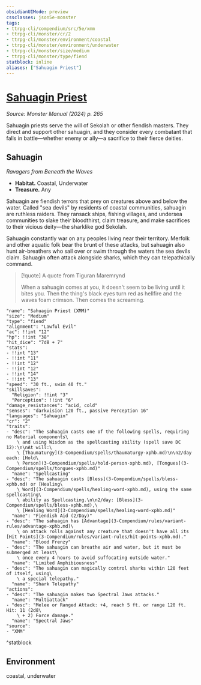 ```yaml
---
obsidianUIMode: preview
cssclasses: json5e-monster
tags:
- ttrpg-cli/compendium/src/5e/xmm
- ttrpg-cli/monster/cr/2
- ttrpg-cli/monster/environment/coastal
- ttrpg-cli/monster/environment/underwater
- ttrpg-cli/monster/size/medium
- ttrpg-cli/monster/type/fiend
statblock: inline
aliases: ["Sahuagin Priest"]
---
```

# [Sahuagin Priest](3-Compendium\bestiary\fiend/sahuagin-priest-xmm.md)
*Source: Monster Manual (2024) p. 265*  

Sahuagin priests serve the will of Sekolah or other fiendish masters. They direct and support other sahuagin, and they consider every combatant that falls in battle—whether enemy or ally—a sacrifice to their fierce deities.

## Sahuagin

*Ravagers from Beneath the Waves*

- **Habitat.** Coastal, Underwater  
- **Treasure.** Any  

Sahuagin are fiendish terrors that prey on creatures above and below the water. Called "sea devils" by residents of coastal communities, sahuagin are ruthless raiders. They ransack ships, fishing villages, and undersea communities to slake their bloodthirst, claim treasure, and make sacrifices to their vicious deity—the sharklike god Sekolah.

Sahuagin constantly war on any peoples living near their territory. Merfolk and other aquatic folk bear the brunt of these attacks, but sahuagin also hunt air-breathers who sail over or swim through the waters the sea devils claim. Sahuagin often attack alongside sharks, which they can telepathically command.

> [!quote] A quote from Tiguran Maremrynd  
> 
> When a sahuagin comes at you, it doesn't seem to be living until it bites you. Then the thing's black eyes turn red as hellfire and the waves foam crimson. Then comes the screaming.


```statblock
"name": "Sahuagin Priest (XMM)"
"size": "Medium"
"type": "fiend"
"alignment": "Lawful Evil"
"ac": !!int "12"
"hp": !!int "38"
"hit_dice": "7d8 + 7"
"stats":
- !!int "13"
- !!int "11"
- !!int "12"
- !!int "12"
- !!int "14"
- !!int "13"
"speed": "30 ft., swim 40 ft."
"skillsaves":
  "Religion": !!int "3"
  "Perception": !!int "6"
"damage_resistances": "acid, cold"
"senses": "darkvision 120 ft., passive Perception 16"
"languages": "Sahuagin"
"cr": "2"
"traits":
- "desc": "The sahuagin casts one of the following spells, requiring no Material components\
    \ and using Wisdom as the spellcasting ability (spell save DC 12):\n\nAt will:\
    \ [Thaumaturgy](3-Compendium/spells/thaumaturgy-xphb.md)\n\n2/day each: [Hold\
    \ Person](3-Compendium/spells/hold-person-xphb.md), [Tongues](3-Compendium/spells/tongues-xphb.md)"
  "name": "Spellcasting"
- "desc": "The sahuagin casts [Bless](3-Compendium/spells/bless-xphb.md) or [Healing\
    \ Word](3-Compendium/spells/healing-word-xphb.md), using the same spellcasting\
    \ ability as Spellcasting.\n\n2/day: [Bless](3-Compendium/spells/bless-xphb.md),\
    \ [Healing Word](3-Compendium/spells/healing-word-xphb.md)"
  "name": "Fiendish Aid (2/Day)"
- "desc": "The sahuagin has [Advantage](3-Compendium/rules/variant-rules/advantage-xphb.md)\
    \ on attack rolls against any creature that doesn't have all its [Hit Points](3-Compendium/rules/variant-rules/hit-points-xphb.md)."
  "name": "Blood Frenzy"
- "desc": "The sahuagin can breathe air and water, but it must be submerged at least\
    \ once every 4 hours to avoid suffocating outside water."
  "name": "Limited Amphibiousness"
- "desc": "The sahuagin can magically control sharks within 120 feet of itself, using\
    \ a special telepathy."
  "name": "Shark Telepathy"
"actions":
- "desc": "The sahuagin makes two Spectral Jaws attacks."
  "name": "Multiattack"
- "desc": "Melee or Ranged Attack: +4, reach 5 ft. or range 120 ft. Hit: 11 (2d8\
    \ + 2) Force damage."
  "name": "Spectral Jaws"
"source":
- "XMM"
```
^statblock

## Environment

coastal, underwater